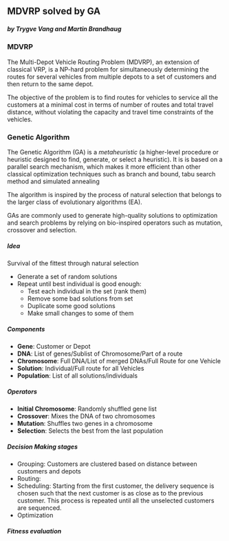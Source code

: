 ## MDVRP solved by GA
##### by Trygve Vang and Martin Brandhaug


### MDVRP
The Multi-Depot Vehicle Routing Problem (MDVRP), an extension of classical VRP, is a
NP-hard problem for simultaneously determining the routes for several vehicles from multiple depots to
a set of customers and then return to the same depot. 

The objective of the problem is to find routes for
vehicles to service all the customers at a minimal cost in terms of number of routes and total travel
distance, without violating the capacity and travel time constraints of the vehicles.

### Genetic Algorithm
The Genetic Algorithm (GA) is a _metaheuristic_ (a higher-level procedure or heuristic designed to find, generate, or select a heuristic). It is is based on a parallel search mechanism, which makes it more efficient than other
                                                                                                                                                classical optimization techniques such as branch and bound, tabu search method and simulated annealing

The algorithm is inspired by the process of natural selection that belongs to the larger class of evolutionary algorithms (EA). 

GAs are commonly used to generate high-quality solutions to optimization and search problems by relying on bio-inspired operators such as mutation, crossover and selection.

##### Idea
Survival of the fittest through natural selection

* Generate a set of random solutions
* Repeat until best individual is good enough:
  * Test each individual in the set (rank them)
  * Remove some bad solutions from set
  * Duplicate some good solutions
  * Make small changes to some of them
  
##### Components
* **Gene**: Customer or Depot
* **DNA**: List of genes/Sublist of Chromosome/Part of a route
* **Chromosome**: Full DNA/List of merged DNAs/Full Route for one Vehicle
* **Solution**: Individual/Full route for all Vehicles
* **Population**: List of all solutions/individuals

##### Operators
* **Initial Chromosome**: Randomly shuffled gene list
* **Crossover**: Mixes the DNA of two chromosomes
* **Mutation**: Shuffles two genes in a chromosome
* **Selection**: Selects the best from the last population

##### Decision Making stages
* Grouping: Customers are clustered based on distance between customers and depots
* Routing: 
* Scheduling: Starting from the first customer, the delivery sequence is chosen such that the next customer is as close as to the previous customer. This process is repeated until all the unselected customers are sequenced.
* Optimization
 
##### Fitness evaluation
